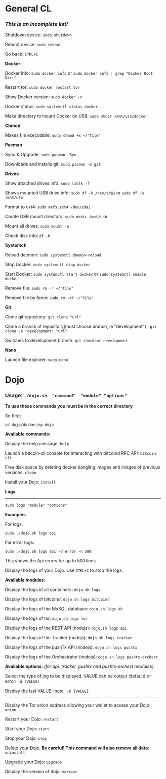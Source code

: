 # General CL

### *This is an incomplete list!*

Shutdown device: `sudo shutdown`

Reboot device: `sudo reboot`

Go back: `CTRL+C`

**Docker:**

Docker info: `sudo docker info` or `sudo docker info | grep "Docker Root Dir:"`

Restart tor: `sudo docker restart tor`

Show Docker version: `sudo docker -v`

Docker status: `sudo systemctl status docker`

Make directory to mount Docker on USB: `sudo mkdir /mnt/usb/docker`

**Chmod**

Makes file executable: `sudo chmod +x ~/"file"`
 
**Pacman**

Sync & Upgrade: `sudo pacman -Syu`

Downloads and installs git: `sudo pacman -S git`

**Drives** 

Show attached drives info: `sudo lsblk -f`

Shows mounted USB drive info: `sudo df -h /dev/sda1` or `sudo df -h /mnt/usb`

Format to ext4: `sudo mkfs.ext4 /dev/sda1`

Create USB mount directory: `sudo mkdir /mnt/usb`

Mount all drives: `sudo mount -a`

Check disc info: `df -h`

**Systemctl**

Reload daemon: `sudo systemctl daemon-reload`

Stop Docker: `sudo systemctl stop docker`

Start Docker: `sudo systemctl start docker` or `sudo systemctl enable docker`

Remove file: `sudo rm -r ~/"file"`

Remove file by force: `sudo rm -rf ~/"file"`

**Git**

Clone git repository: `git clone "url"`

Clone a branch of repository(must choose branch, ie "development") : `git clone -b "development" "url"`

Switches to development branch: `git checkout development`
 
**Nano**

Launch file explorer: `sudo nano`

# Dojo
 
### Usage: `./dojo.sh  "command"  "module" "options"`

**To use these commands you must be in the correct directory**

So first:

`cd dojo/docker/my-dojo`

**Available commands:**

Display the help message: `help` 

Launch a bitcoin-cli console for interacting with bitcoind RPC API: `bitcoin-cli` 

Free disk space by deleting docker dangling images and images of previous versions: `clean` 

Install your Dojo: `install`

**Logs**

----

`sudo logs "module" "options"`

**Examples**

For logs:

`sudo ./dojo.sh logs api`

For error logs:

`sudo ./dojo.sh logs api -d error -n 500`

This shows the Api errors for up to 500 lines

Display the logs of your Dojo. Use `CTRL+C` to stop the logs. 

**Available modules:**

Display the logs of all containers: `dojo.sh logs` 

Display the logs of bitcoind: `dojo.sh logs bitcoind`

Display the logs of the MySQL database: `dojo.sh logs db` 

Display the logs of tor: `dojo.sh logs tor`

Display the logs of the REST API (nodejs): `dojo.sh logs api`

Display the logs of the Tracker (nodejs): `dojo.sh logs tracker`

Display the logs of the pushTx API (nodejs): `dojo.sh logs pushtx`

Display the logs of the Orchestrator (nodejs): `dojo.sh logs pushtx-orchest`

**Available options:** _(for api, tracker, pushtx and pushtx-orchest modules):_

Select the type of log to be displayed. VALUE can be output (default) or error: `-d [VALUE]`

Display the last VALUE lines: ` -n [VALUE]`

----

Display the Tor onion address allowing your wallet to access your Dojo: `onion` 

Restart your Dojo: `restart` 

Start your Dojo: `start` 

Stop your Dojo: `stop` 

Delete your Dojo. **Be careful! This command will also remove all data**: `uninstall` 

Upgrade your Dojo: `upgrade` 

Display the version of dojo: `version` 


